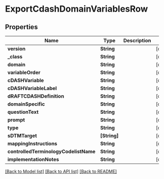 # ExportCdashDomainVariablesRow

## Properties
Name | Type | Description | Notes
------------ | ------------- | ------------- | -------------
**version** | **String** |  | [optional] 
**_class** | **String** |  | [optional] 
**domain** | **String** |  | [optional] 
**variableOrder** | **String** |  | [optional] 
**cDASHVariable** | **String** |  | [optional] 
**cDASHVariableLabel** | **String** |  | [optional] 
**dRAFTCDASHDefinition** | **String** |  | [optional] 
**domainSpecific** | **String** |  | [optional] 
**questionText** | **String** |  | [optional] 
**prompt** | **String** |  | [optional] 
**type** | **String** |  | [optional] 
**sDTMTarget** | **[String]** |  | [optional] 
**mappingInstructions** | **String** |  | [optional] 
**controlledTerminologyCodelistName** | **String** |  | [optional] 
**implementationNotes** | **String** |  | [optional] 

[[Back to Model list]](../README.md#documentation-for-models) [[Back to API list]](../README.md#documentation-for-api-endpoints) [[Back to README]](../README.md)


